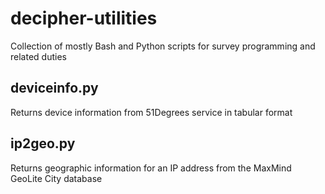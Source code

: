 # decipher-utilities
Collection of mostly Bash and Python scripts for survey programming and related duties

## deviceinfo.py
Returns device information from 51Degrees service in tabular format

## ip2geo.py
Returns geographic information for an IP address from the MaxMind GeoLite City database
